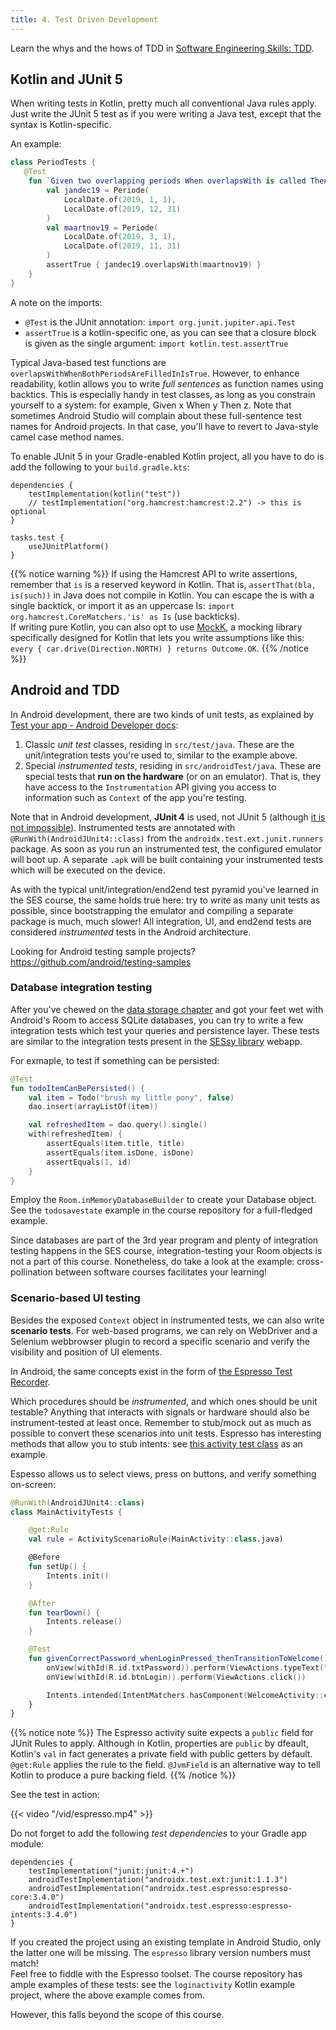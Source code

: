 ```yaml
---
title: 4. Test Driven Development
---
```


Learn the whys and the hows of TDD in [Software Engineering Skills: TDD](https://kuleuven-diepenbeek.github.io/ses-course/tdd/).

## Kotlin and JUnit 5

When writing tests in Kotlin, pretty much all conventional Java rules apply. Just write the JUnit 5 test as if you were writing a Java test, except that the syntax is Kotlin-specific. 

An example:

```kt
class PeriodTests {
   @Test
    fun `Given two overlapping periods When overlapsWith is called Then return true`() {
        val jandec19 = Periode(
            LocalDate.of(2019, 1, 1),
            LocalDate.of(2019, 12, 31)
        )
        val maartnov19 = Periode(
            LocalDate.of(2019, 3, 1),
            LocalDate.of(2019, 11, 31)
        )
        assertTrue { jandec19.overlapsWith(maartnov19) }
    }
}
```

A note on the imports:

- `@Test` is the JUnit annotation: `import org.junit.jupiter.api.Test`
- `assertTrue` is a kotlin-specific one, as you can see that a closure block is given as the single argument: `import kotlin.test.assertTrue`

Typical Java-based test functions are `overlapsWithWhenBothPeriodsAreFilledInIsTrue`. However, to enhance readability, kotlin allows you to write _full sentences_ as function names using backtics. This is especially handy in test classes, as long as you constrain yourself to a system: for example, Given x When y Then z. Note that sometimes Android Studio will complain about these full-sentence test names for Android projects. In that case, you'll have to revert to Java-style camel case method names. 

To enable JUnit 5 in your Gradle-enabled Kotlin project, all you have to do is add the following to your `build.gradle.kts`: 

```
dependencies {
    testImplementation(kotlin("test"))
    // testImplementation("org.hamcrest:hamcrest:2.2") -> this is optional
}

tasks.test {
    useJUnitPlatform()
}
```

{{% notice warning %}}
If using the Hamcrest API to write assertions, remember that `is` is a reserved keyword in Kotlin. That is, `assertThat(bla, is(such))` in Java does not compile in Kotlin. You can escape the is with a single backtick, or import it as an uppercase Is: `import org.hamcrest.CoreMatchers.'is' as Is` (use backticks).<br/>
If writing pure Kotlin, you can also opt to use [MockK](https://mockk.io/), a mocking library specifically designed for Kotlin that lets you write assumptions like this: `every { car.drive(Direction.NORTH) } returns Outcome.OK`.
{{% /notice %}}

## Android and TDD

In Android development, there are two kinds of unit tests, as explained by [Test your app - Android Developer docs](https://developer.android.com/studio/test): 

1. Classic _unit test_ classes, residing in `src/test/java`. These are the unit/integration tests you're used to, similar to the example above. 
2. Special _instrumented tests_, residing in `src/androidTest/java`. These are special tests that **run on the hardware** (or on an emulator). That is, they have access to the `Instrumentation` API giving you access to information such as `Context` of the app you're testing. 

Note that in Android development, **JUnit 4** is used, not JUnit 5 (although [it is not impossible](https://medium.com/@boonkeat/android-unit-testing-with-junit5-d1b8f9c620b6)). Instrumented tests are annotated with `@RunWith(AndroidJUnit4::class)` from the `androidx.test.ext.junit.runners` package. As soon as you run an instrumented test, the configured emulator will boot up. A separate `.apk` will be built containing your instrumented tests which will be executed on the device. 

As with the typical unit/integration/end2end test pyramid you've learned in the SES course, the same holds true here: try to write as many unit tests as possible, since bootstrapping the emulator and compiling a separate package is much, much slower! All integration, UI, and end2end tests are considered _instrumented_ tests in the Android architecture.

Looking for Android testing sample projects? https://github.com/android/testing-samples

### Database integration testing

After you've chewed on the [data storage chapter](/android/data-storage) and got your feet wet with Android's Room to access SQLite databases, you can try to write a few integration tests which test your queries and persistence layer. These tests are similar to the integration tests present in the [SESsy library](https://kuleuven-diepenbeek.github.io/ses-course/extra/sessy/) webapp. 

For exmaple, to test if something can be persisted:

```kt
@Test
fun todoItemCanBePersisted() {
    val item = Todo("brush my little pony", false)
    dao.insert(arrayListOf(item))

    val refreshedItem = dao.query().single()
    with(refreshedItem) {
        assertEquals(item.title, title)
        assertEquals(item.isDone, isDone)
        assertEquals(1, id)
    }
}
```

Employ the `Room.inMemoryDatabaseBuilder` to create your Database object. See the `todosavestate` example in the course repository for a full-fledged example. 

Since databases are part of the 3rd year program and plenty of integration testing happens in the SES course, integration-testing your Room objects is not a part of this course. Nonetheless, do take a look at the example: cross-pollination between software courses facilitates your learning!

### Scenario-based UI testing

Besides the exposed `Context` object in instrumented tests, we can also write **scenario tests**. For web-based programs, we can rely on WebDriver and a Selenium webbrowser plugin to record a specific scenario and verify the visibility and position of UI elements. 

In Android, the same concepts exist in the form of [the Espresso Test Recorder](https://developer.android.com/studio/test/espresso-test-recorder). 

Which procedures should be _instrumented_, and which ones should be unit testable? Anything that interacts with signals or hardware should also be instrument-tested at least once. Remember to stub/mock out as much as possible to convert these scenarios into unit tests. Espresso has interesting methods that allow you to stub intents: see [this activity test class](https://github.com/android/testing-samples/blob/master/ui/espresso/IntentsAdvancedSample/app/src/androidTest/java/com/example/android/testing/espresso/intents/AdvancedSample/ImageViewerActivityTest.java) as an example. 

Espesso allows us to select views, press on buttons, and verify something on-screen:

```kt
@RunWith(AndroidJUnit4::class)
class MainActivityTests {

    @get:Rule
    val rule = ActivityScenarioRule(MainActivity::class.java)

    @Before
    fun setUp() {
        Intents.init()
    }

    @After
    fun tearDown() {
        Intents.release()
    }

    @Test
    fun givenCorrectPassword_whenLoginPressed_thenTransitionToWelcome() {
        onView(withId(R.id.txtPassword)).perform(ViewActions.typeText("supersecret"), ViewActions.closeSoftKeyboard())
        onView(withId(R.id.btnLogin)).perform(ViewActions.click())

        Intents.intended(IntentMatchers.hasComponent(WelcomeActivity::class.java.name))
    }
}
```

{{% notice note %}}
The Espresso activity suite expects a `public` field for JUnit Rules to apply. Although in Kotlin, properties are `public` by dfeault, Kotlin's `val` in fact generates a private field with public getters by default. `@get:Rule` applies the rule to the field. `@JvmField` is an alternative way to tell Kotlin to produce a pure backing field. 
{{% /notice %}}

See the test in action:

{{< video "/vid/espresso.mp4" >}}

Do not forget to add the following _test dependencies_ to your Gradle app module:

```
dependencies {
    testImplementation("junit:junit:4.+")
    androidTestImplementation("androidx.test.ext:junit:1.1.3")
    androidTestImplementation("androidx.test.espresso:espresso-core:3.4.0")
    androidTestImplementation("androidx.test.espresso:espresso-intents:3.4.0")
}
```

If you created the project using an existing template in Android Studio, only the latter one will be missing. The `espresso` library version numbers must match!</br>
Feel free to fiddle with the Espresso toolset. The course repository has ample examples of these tests: see the `loginactivity` Kotlin example project, where the above example comes from.

However, this falls beyond the scope of this course. 

